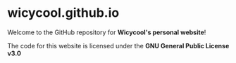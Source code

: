 # wicycool.github.io
Welcome to the GitHub repository for **Wicycool&apos;s personal website**!

The code for this website is licensed under the **GNU General Public License v3.0**